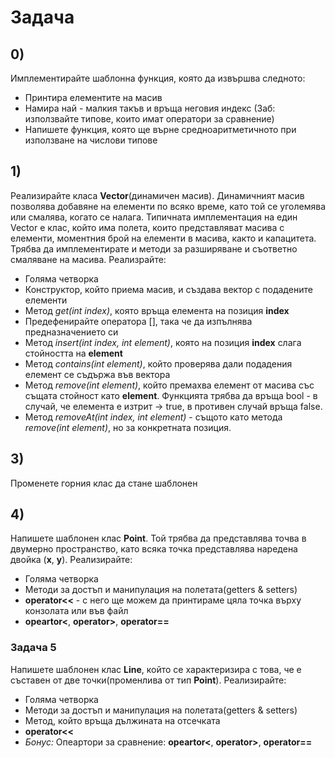 # Задача

## 0)
Имплементирайте шаблонна функция, която да извършва следното:
 - Принтира елементите на масив
 - Намира най - малкия такъв и връща неговия индекс (Заб: използвайте типове, които имат оператори за сравнение)
 - Напишете функция, която ще върне средноаритметичното при използване на числови типове

## 1)
Реализирайте класа **Vector**(динамичен масив). Динамичният масив позволява добавяне на елементи по всяко време, като той се уголемява или смалява, когато се налага. Типичната имплементация на един Vector е клас, който има полета, които представляват масива с елементи, моментния брой на елементи в масива, както и капацитета. Трябва да имплементирате и методи за разширяване и съответно смаляване на масива. Реализрайте:
* Голяма четворка
* Конструктор, който приема масив, и създава вектор с подадените елементи
* Метод *get(int index)*, която връща елемента на позиция **index**
* Предефенирайте оператора [], така че да изпълнява предназначението си
* Метод *insert(int index, int element)*, която на позиция **index** слага стойността на **element**
* Метод *contains(int element)*, който проверява дали подадения елемент се съдържа във вектора
* Метод *remove(int element)*, който премахва елемент от масива със същата стойност като **element**. Функцията трябва да връща bool - в случай, че елемента е изтрит -> true, в противен случай връща false.
* Метод *removeAt(int index, int element)* - същото като метода *remove(int element)*, но за конкретната позиция.

## 3)
Променете горния клас да стане шаблонен

## 4)
Напишете шаблонен клас **Point**. Той трябва да представлява точва в двумерно пространство, като всяка точка представлява наредена двойка (**x**, **y**). Реализирайте:
* Голяма четворка
* Методи за достъп и манипулация на полетата(getters & setters)
* **operator<<** - с него ще можем да принтираме цяла точка върху конзолата или във файл
* **opeartor<**, **operator>**, **operator==**

### Задача 5
Напишете шаблонен клас **Line**, който се характеризира с това, че е съставен от две точки(променлива от тип **Point**). Реализирайте: 
* Голяма четворка
* Методи за достъп и манипулация на полетата(getters & setters)
* Метод, който връща дължината на отсечката 
* **operator<<**
* *Бонус:* Опеартори за сравнение: **opeartor<**, **operator>**, **operator==**
